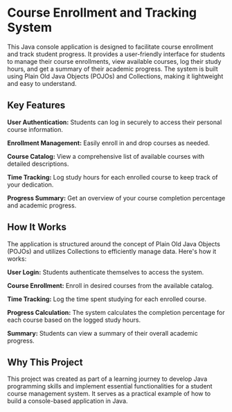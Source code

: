 # **Course Enrollment and Tracking System**

This Java console application is designed to facilitate course enrollment and track student progress. It provides a user-friendly interface for students to manage their course enrollments, view available courses, log their study hours, and get a summary of their academic progress. The system is built using Plain Old Java Objects (POJOs) and Collections, making it lightweight and easy to understand.




## **Key Features**

**User Authentication:** Students can log in securely to access their personal course information.

**Enrollment Management:** Easily enroll in and drop courses as needed.

**Course Catalog:** View a comprehensive list of available courses with detailed descriptions.

**Time Tracking:** Log study hours for each enrolled course to keep track of your dedication.

**Progress Summary:** Get an overview of your course completion percentage and academic progress.




## **How It Works**

The application is structured around the concept of Plain Old Java Objects (POJOs) and utilizes Collections to efficiently manage data. Here's how it works:

**User Login:** Students authenticate themselves to access the system.

**Course Enrollment:** Enroll in desired courses from the available catalog.

**Time Tracking:** Log the time spent studying for each enrolled course.

**Progress Calculation:** The system calculates the completion percentage for each course based on the logged study hours.

**Summary:** Students can view a summary of their overall academic progress.


 ## **Why This Project**

This project was created as part of a learning journey to develop Java programming skills and implement essential functionalities for a student course management system. It serves as a practical example of how to build a console-based application in Java.
